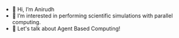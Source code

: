 - 👋 Hi, I’m Anirudh
- 👀 I’m interested in performing scientific simulations with parallel computing.
- 🌱 Let's talk about Agent Based Computing!  

<!---
AnirudhPotturi/AnirudhPotturi is a ✨ special ✨ repository because its `README.md` (this file) appears on your GitHub profile.
You can click the Preview link to take a look at your changes.
--->
